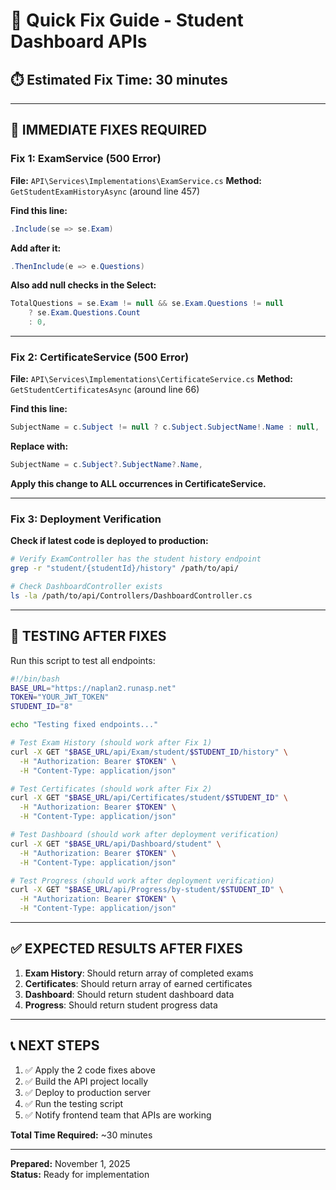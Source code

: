 # 🔧 Quick Fix Guide - Student Dashboard APIs

## ⏱️ Estimated Fix Time: 30 minutes

---

## 🎯 **IMMEDIATE FIXES REQUIRED**

### Fix 1: ExamService (500 Error)
**File:** `API\Services\Implementations\ExamService.cs`
**Method:** `GetStudentExamHistoryAsync` (around line 457)

**Find this line:**
```csharp
.Include(se => se.Exam)
```

**Add after it:**
```csharp
.ThenInclude(e => e.Questions)
```

**Also add null checks in the Select:**
```csharp
TotalQuestions = se.Exam != null && se.Exam.Questions != null 
    ? se.Exam.Questions.Count 
    : 0,
```

---

### Fix 2: CertificateService (500 Error)
**File:** `API\Services\Implementations\CertificateService.cs`
**Method:** `GetStudentCertificatesAsync` (around line 66)

**Find this line:**
```csharp
SubjectName = c.Subject != null ? c.Subject.SubjectName!.Name : null,
```

**Replace with:**
```csharp
SubjectName = c.Subject?.SubjectName?.Name,
```

**Apply this change to ALL occurrences in CertificateService.**

---

### Fix 3: Deployment Verification
**Check if latest code is deployed to production:**
```bash
# Verify ExamController has the student history endpoint
grep -r "student/{studentId}/history" /path/to/api/

# Check DashboardController exists
ls -la /path/to/api/Controllers/DashboardController.cs
```

---

## 🧪 **TESTING AFTER FIXES**

Run this script to test all endpoints:

```bash
#!/bin/bash
BASE_URL="https://naplan2.runasp.net"
TOKEN="YOUR_JWT_TOKEN"
STUDENT_ID="8"

echo "Testing fixed endpoints..."

# Test Exam History (should work after Fix 1)
curl -X GET "$BASE_URL/api/Exam/student/$STUDENT_ID/history" \
  -H "Authorization: Bearer $TOKEN" \
  -H "Content-Type: application/json"

# Test Certificates (should work after Fix 2)  
curl -X GET "$BASE_URL/api/Certificates/student/$STUDENT_ID" \
  -H "Authorization: Bearer $TOKEN" \
  -H "Content-Type: application/json"

# Test Dashboard (should work after deployment verification)
curl -X GET "$BASE_URL/api/Dashboard/student" \
  -H "Authorization: Bearer $TOKEN" \
  -H "Content-Type: application/json"

# Test Progress (should work after deployment verification)
curl -X GET "$BASE_URL/api/Progress/by-student/$STUDENT_ID" \
  -H "Authorization: Bearer $TOKEN" \
  -H "Content-Type: application/json"
```

---

## ✅ **EXPECTED RESULTS AFTER FIXES**

1. **Exam History**: Should return array of completed exams
2. **Certificates**: Should return array of earned certificates  
3. **Dashboard**: Should return student dashboard data
4. **Progress**: Should return student progress data

---

## 📞 **NEXT STEPS**

1. ✅ Apply the 2 code fixes above
2. ✅ Build the API project locally
3. ✅ Deploy to production server
4. ✅ Run the testing script
5. ✅ Notify frontend team that APIs are working

**Total Time Required:** ~30 minutes

---

**Prepared:** November 1, 2025  
**Status:** Ready for implementation
